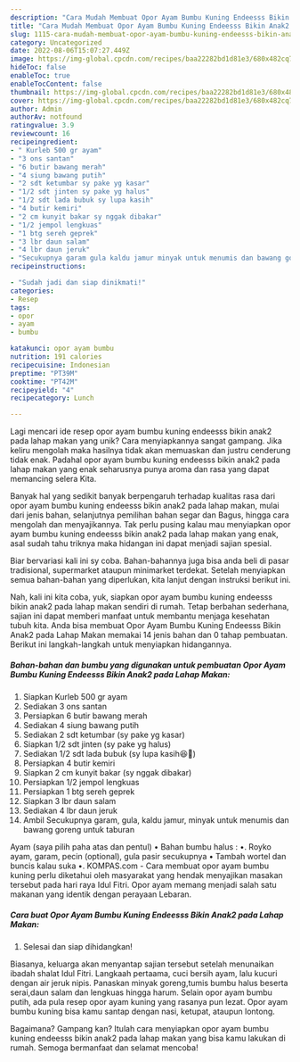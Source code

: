 ```yaml
---
description: "Cara Mudah Membuat Opor Ayam Bumbu Kuning Endeesss Bikin Anak2 pada Lahap Makan yang Lezat Sekali"
title: "Cara Mudah Membuat Opor Ayam Bumbu Kuning Endeesss Bikin Anak2 pada Lahap Makan yang Lezat Sekali"
slug: 1115-cara-mudah-membuat-opor-ayam-bumbu-kuning-endeesss-bikin-anak2-pada-lahap-makan-yang-lezat-sekali
category: Uncategorized
date: 2022-08-06T15:07:27.449Z
image: https://img-global.cpcdn.com/recipes/baa22282bd1d81e3/680x482cq70/opor-ayam-bumbu-kuning-endeesss-bikin-anak2-pada-lahap-makan-foto-resep-utama.jpg
hideToc: false
enableToc: true
enableTocContent: false
thumbnail: https://img-global.cpcdn.com/recipes/baa22282bd1d81e3/680x482cq70/opor-ayam-bumbu-kuning-endeesss-bikin-anak2-pada-lahap-makan-foto-resep-utama.jpg
cover: https://img-global.cpcdn.com/recipes/baa22282bd1d81e3/680x482cq70/opor-ayam-bumbu-kuning-endeesss-bikin-anak2-pada-lahap-makan-foto-resep-utama.jpg
author: Admin
authorAv: notfound
ratingvalue: 3.9
reviewcount: 16
recipeingredient:
- " Kurleb 500 gr ayam"
- "3 ons santan"
- "6 butir bawang merah"
- "4 siung bawang putih"
- "2 sdt ketumbar sy pake yg kasar"
- "1/2 sdt jinten sy pake yg halus"
- "1/2 sdt lada bubuk sy lupa kasih"
- "4 butir kemiri"
- "2 cm kunyit bakar sy nggak dibakar"
- "1/2 jempol lengkuas"
- "1 btg sereh geprek"
- "3 lbr daun salam"
- "4 lbr daun jeruk"
- "Secukupnya garam gula kaldu jamur minyak untuk menumis dan bawang goreng untuk taburan"
recipeinstructions:

- "Sudah jadi dan siap dinikmati!"
categories:
- Resep
tags:
- opor
- ayam
- bumbu

katakunci: opor ayam bumbu 
nutrition: 191 calories
recipecuisine: Indonesian
preptime: "PT39M"
cooktime: "PT42M"
recipeyield: "4"
recipecategory: Lunch

---
```





Lagi mencari ide resep opor ayam bumbu kuning endeesss bikin anak2 pada lahap makan yang unik? Cara menyiapkannya sangat gampang. Jika keliru mengolah maka hasilnya tidak akan memuaskan dan justru cenderung tidak enak. Padahal opor ayam bumbu kuning endeesss bikin anak2 pada lahap makan yang enak seharusnya punya aroma dan rasa yang dapat memancing selera Kita.





Banyak hal yang sedikit banyak berpengaruh terhadap kualitas rasa dari opor ayam bumbu kuning endeesss bikin anak2 pada lahap makan, mulai dari jenis bahan, selanjutnya pemilihan bahan segar dan Bagus, hingga cara mengolah dan menyajikannya. Tak perlu pusing kalau mau menyiapkan opor ayam bumbu kuning endeesss bikin anak2 pada lahap makan yang enak,      asal sudah tahu triknya maka hidangan ini dapat menjadi sajian spesial.














Biar bervariasi kali ini sy coba. Bahan-bahannya juga bisa anda beli di pasar tradisional, supermarket ataupun minimarket terdekat. Setelah menyiapkan semua bahan-bahan yang diperlukan, kita lanjut dengan instruksi berikut ini.






Nah, kali ini kita coba, yuk, siapkan opor ayam bumbu kuning endeesss bikin anak2 pada lahap makan sendiri di rumah. Tetap berbahan sederhana, sajian ini dapat memberi manfaat untuk membantu menjaga kesehatan tubuh kita. Anda bisa membuat Opor Ayam Bumbu Kuning Endeesss Bikin Anak2 pada Lahap Makan memakai 14 jenis bahan dan 0 tahap pembuatan. Berikut ini langkah-langkah untuk menyiapkan hidangannya.

<!--inarticleads1-->

##### Bahan-bahan dan bumbu yang digunakan untuk pembuatan Opor Ayam Bumbu Kuning Endeesss Bikin Anak2 pada Lahap Makan:

1. Siapkan  Kurleb 500 gr ayam
1. Sediakan 3 ons santan
1. Persiapkan 6 butir bawang merah
1. Sediakan 4 siung bawang putih
1. Sediakan 2 sdt ketumbar (sy pake yg kasar)
1. Siapkan 1/2 sdt jinten (sy pake yg halus)
1. Sediakan 1/2 sdt lada bubuk (sy lupa kasih😆🤭)
1. Persiapkan 4 butir kemiri
1. Siapkan 2 cm kunyit bakar (sy nggak dibakar)
1. Persiapkan 1/2 jempol lengkuas
1. Persiapkan 1 btg sereh geprek
1. Siapkan 3 lbr daun salam
1. Sediakan 4 lbr daun jeruk
1. Ambil Secukupnya garam, gula, kaldu jamur, minyak untuk menumis dan bawang goreng untuk taburan


Ayam (saya pilih paha atas dan pentul) • Bahan bumbu halus : •. Royko ayam, garam, pecin (optional), gula pasir secukupnya • Tambah wortel dan buncis kalau suka •. KOMPAS.com - Cara membuat opor ayam bumbu kuning perlu diketahui oleh masyarakat yang hendak menyajikan masakan tersebut pada hari raya Idul Fitri. Opor ayam memang menjadi salah satu makanan yang identik dengan perayaan Lebaran. 

<!--inarticleads2-->

##### Cara buat Opor Ayam Bumbu Kuning Endeesss Bikin Anak2 pada Lahap Makan:


1. Selesai dan siap dihidangkan!

Biasanya, keluarga akan menyantap sajian tersebut setelah menunaikan ibadah shalat Idul Fitri. Langkaah pertaama, cuci bersih ayam, lalu kucuri dengan air jeruk nipis. Panaskan minyak goreng,tumis bumbu halus beserta serai,daun salam dan lengkuas hingga harum. Selain opor ayam bumbu putih, ada pula resep opor ayam kuning yang rasanya pun lezat. Opor ayam bumbu kuning bisa kamu santap dengan nasi, ketupat, ataupun lontong. 

Bagaimana? Gampang kan? Itulah cara menyiapkan opor ayam bumbu kuning endeesss bikin anak2 pada lahap makan yang bisa kamu lakukan di rumah. Semoga bermanfaat dan selamat mencoba!
